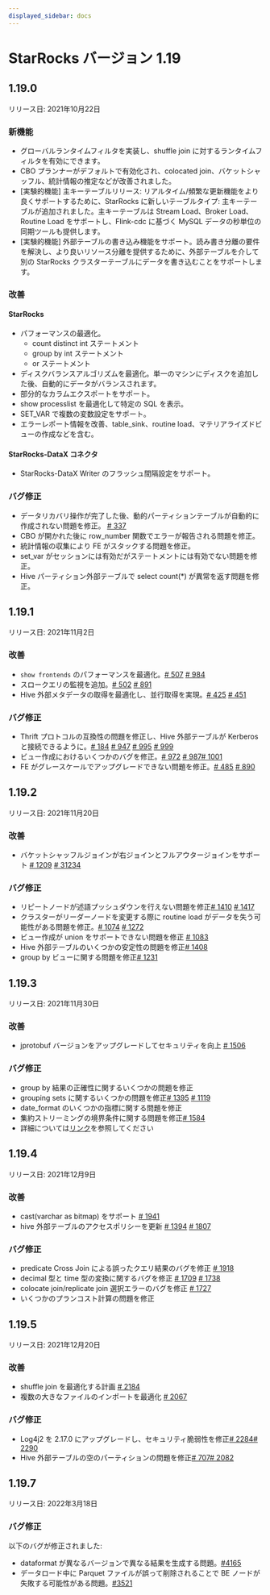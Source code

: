 ```yaml
---
displayed_sidebar: docs
---
```


# StarRocks バージョン 1.19

## 1.19.0

リリース日: 2021年10月22日

### 新機能

* グローバルランタイムフィルタを実装し、shuffle join に対するランタイムフィルタを有効にできます。
* CBO プランナーがデフォルトで有効化され、colocated join、バケットシャッフル、統計情報の推定などが改善されました。
* [実験的機能] 主キーテーブルリリース: リアルタイム/頻繁な更新機能をより良くサポートするために、StarRocks に新しいテーブルタイプ: 主キーテーブルが追加されました。主キーテーブルは Stream Load、Broker Load、Routine Load をサポートし、Flink-cdc に基づく MySQL データの秒単位の同期ツールも提供します。
* [実験的機能] 外部テーブルの書き込み機能をサポート。読み書き分離の要件を解決し、より良いリソース分離を提供するために、外部テーブルを介して別の StarRocks クラスターテーブルにデータを書き込むことをサポートします。

### 改善

#### StarRocks

* パフォーマンスの最適化。
  * count distinct int ステートメント
  * group by int ステートメント
  * or ステートメント
* ディスクバランスアルゴリズムを最適化。単一のマシンにディスクを追加した後、自動的にデータがバランスされます。
* 部分的なカラムエクスポートをサポート。
* show processlist を最適化して特定の SQL を表示。
* SET_VAR で複数の変数設定をサポート。
* エラーレポート情報を改善、table_sink、routine load、マテリアライズドビューの作成などを含む。

#### StarRocks-DataX コネクタ

* StarRocks-DataX Writer のフラッシュ間隔設定をサポート。

### バグ修正

* データリカバリ操作が完了した後、動的パーティションテーブルが自動的に作成されない問題を修正。 [# 337](https://github.com/StarRocks/starrocks/issues/337)
* CBO が開かれた後に row_number 関数でエラーが報告される問題を修正。
* 統計情報の収集により FE がスタックする問題を修正。
* set_var がセッションには有効だがステートメントには有効でない問題を修正。
* Hive パーティション外部テーブルで select count(*) が異常を返す問題を修正。

## 1.19.1

リリース日: 2021年11月2日

### 改善

* `show frontends` のパフォーマンスを最適化。[# 507](https://github.com/StarRocks/starrocks/pull/507) [# 984](https://github.com/StarRocks/starrocks/pull/984)
* スロークエリの監視を追加。[# 502](https://github.com/StarRocks/starrocks/pull/502) [# 891](https://github.com/StarRocks/starrocks/pull/891)
* Hive 外部メタデータの取得を最適化し、並行取得を実現。[# 425](https://github.com/StarRocks/starrocks/pull/425) [# 451](https://github.com/StarRocks/starrocks/pull/451)

### バグ修正

* Thrift プロトコルの互換性の問題を修正し、Hive 外部テーブルが Kerberos と接続できるように。[# 184](https://github.com/StarRocks/starrocks/pull/184) [# 947](https://github.com/StarRocks/starrocks/pull/947) [# 995](https://github.com/StarRocks/starrocks/pull/995) [# 999](https://github.com/StarRocks/starrocks/pull/999)
* ビュー作成におけるいくつかのバグを修正。[# 972](https://github.com/StarRocks/starrocks/pull/972) [# 987](https://github.com/StarRocks/starrocks/pull/987)[# 1001](https://github.com/StarRocks/starrocks/pull/1001)
* FE がグレースケールでアップグレードできない問題を修正。[# 485](https://github.com/StarRocks/starrocks/pull/485) [# 890](https://github.com/StarRocks/starrocks/pull/890)

## 1.19.2

リリース日: 2021年11月20日

### 改善

* バケットシャッフルジョインが右ジョインとフルアウタージョインをサポート [# 1209](https://github.com/StarRocks/starrocks/pull/1209)  [# 31234](https://github.com/StarRocks/starrocks/pull/1234)

### バグ修正

* リピートノードが述語プッシュダウンを行えない問題を修正[# 1410](https://github.com/StarRocks/starrocks/pull/1410) [# 1417](https://github.com/StarRocks/starrocks/pull/1417)
* クラスターがリーダーノードを変更する際に routine load がデータを失う可能性がある問題を修正。[# 1074](https://github.com/StarRocks/starrocks/pull/1074) [# 1272](https://github.com/StarRocks/starrocks/pull/1272)
* ビュー作成が union をサポートできない問題を修正 [# 1083](https://github.com/StarRocks/starrocks/pull/1083)
* Hive 外部テーブルのいくつかの安定性の問題を修正[# 1408](https://github.com/StarRocks/starrocks/pull/1408)
* group by ビューに関する問題を修正[# 1231](https://github.com/StarRocks/starrocks/pull/1231)

## 1.19.3

リリース日: 2021年11月30日

### 改善

* jprotobuf バージョンをアップグレードしてセキュリティを向上 [# 1506](https://github.com/StarRocks/starrocks/issues/1506)

### バグ修正

* group by 結果の正確性に関するいくつかの問題を修正
* grouping sets に関するいくつかの問題を修正[# 1395](https://github.com/StarRocks/starrocks/issues/1395) [# 1119](https://github.com/StarRocks/starrocks/pull/1119)
* date_format のいくつかの指標に関する問題を修正
* 集約ストリーミングの境界条件に関する問題を修正[# 1584](https://github.com/StarRocks/starrocks/pull/1584)
* 詳細については[リンク](https://github.com/StarRocks/starrocks/compare/1.19.2...1.19.3)を参照してください

## 1.19.4

リリース日: 2021年12月9日

### 改善

* cast(varchar as bitmap) をサポート [# 1941](https://github.com/StarRocks/starrocks/pull/1941)
* hive 外部テーブルのアクセスポリシーを更新 [# 1394](https://github.com/StarRocks/starrocks/pull/1394) [# 1807](https://github.com/StarRocks/starrocks/pull/1807)

### バグ修正

* predicate Cross Join による誤ったクエリ結果のバグを修正 [# 1918](https://github.com/StarRocks/starrocks/pull/1918)
* decimal 型と time 型の変換に関するバグを修正 [# 1709](https://github.com/StarRocks/starrocks/pull/1709) [# 1738](https://github.com/StarRocks/starrocks/pull/1738)
* colocate join/replicate join 選択エラーのバグを修正 [# 1727](https://github.com/StarRocks/starrocks/pull/1727)
* いくつかのプランコスト計算の問題を修正

## 1.19.5

リリース日: 2021年12月20日

### 改善

* shuffle join を最適化する計画 [# 2184](https://github.com/StarRocks/starrocks/pull/2184)
* 複数の大きなファイルのインポートを最適化 [# 2067](https://github.com/StarRocks/starrocks/pull/2067)

### バグ修正

* Log4j2 を 2.17.0 にアップグレードし、セキュリティ脆弱性を修正[# 2284](https://github.com/StarRocks/starrocks/pull/2284)[# 2290](https://github.com/StarRocks/starrocks/pull/2290)
* Hive 外部テーブルの空のパーティションの問題を修正[# 707](https://github.com/StarRocks/starrocks/pull/707)[# 2082](https://github.com/StarRocks/starrocks/pull/2082)

## 1.19.7

リリース日: 2022年3月18日

### バグ修正

以下のバグが修正されました:

* dataformat が異なるバージョンで異なる結果を生成する問題。[#4165](https://github.com/StarRocks/starrocks/pull/4165)
* データロード中に Parquet ファイルが誤って削除されることで BE ノードが失敗する可能性がある問題。[#3521](https://github.com/StarRocks/starrocks/pull/3521)